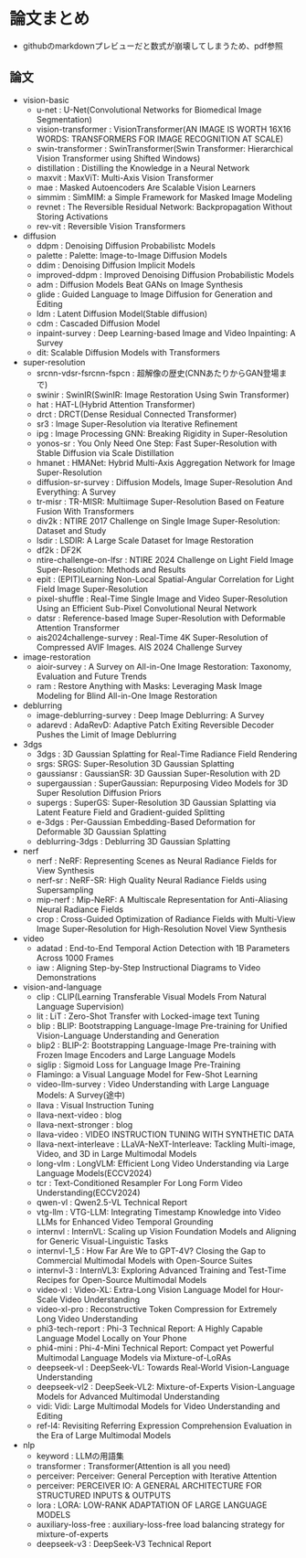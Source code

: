 # 論文まとめ
- githubのmarkdownプレビューだと数式が崩壊してしまうため、pdf参照


## 論文
- vision-basic
    - u-net : U-Net(Convolutional Networks for Biomedical Image Segmentation)
    - vision-transformer : VisionTransformer(AN IMAGE IS WORTH 16X16 WORDS: TRANSFORMERS FOR IMAGE RECOGNITION AT SCALE)
    - swin-transformer : SwinTransformer(Swin Transformer: Hierarchical Vision Transformer using Shifted Windows)
    - distillation : Distilling the Knowledge in a Neural Network
    - maxvit : MaxViT: Multi-Axis Vision Transformer
    - mae : Masked Autoencoders Are Scalable Vision Learners
    - simmim : SimMIM: a Simple Framework for Masked Image Modeling
    - revnet : The Reversible Residual Network: Backpropagation Without Storing Activations
    - rev-vit : Reversible Vision Transformers
- diffusion
    - ddpm : Denoising Diffusion Probabilistc Models
    - palette : Palette: Image-to-Image Diffusion Models
    - ddim : Denoising Diffusion Implicit Models
    - improved-ddpm : Improved Denoising Diffusion Probabilistic Models
    - adm : Diffusion Models Beat GANs on Image Synthesis
    - glide : Guided Language to Image Diffusion for Generation and Editing
    - ldm : Latent Diffusion Model(Stable diffusion)
    - cdm : Cascaded Diffusion Model
    - inpaint-survey : Deep Learning-based Image and Video Inpainting: A Survey
    - dit: Scalable Diffusion Models with Transformers
- super-resolution
    - srcnn-vdsr-fsrcnn-fspcn : 超解像の歴史(CNNあたりからGAN登場まで)
    - swinir : SwinIR(SwinIR: Image Restoration Using Swin Transformer)
    - hat : HAT-L(Hybrid Attention Transformer)
    - drct : DRCT(Dense Residual Connected Transformer)
    - sr3 : Image Super-Resolution via Iterative Refinement
    - ipg : Image Processing GNN: Breaking Rigidity in Super-Resolution
    - yonos-sr : You Only Need One Step: Fast Super-Resolution with Stable Diffusion via Scale Distillation
    - hmanet : HMANet: Hybrid Multi-Axis Aggregation Network for Image Super-Resolution
    - diffusion-sr-survey : Diffusion Models, Image Super-Resolution
And Everything: A Survey
    - tr-misr : TR-MISR: Multiimage Super-Resolution Based on Feature Fusion With Transformers
    - div2k : NTIRE 2017 Challenge on Single Image Super-Resolution: Dataset and Study
    - lsdir : LSDIR: A Large Scale Dataset for Image Restoration
    - df2k : DF2K
    - ntire-challenge-on-lfsr : NTIRE 2024 Challenge on Light Field Image Super-Resolution: Methods and Results
    - epit : (EPIT)Learning Non-Local Spatial-Angular Correlation for Light Field Image Super-Resolution
    - pixel-shuffle : Real-Time Single Image and Video Super-Resolution Using an Efficient Sub-Pixel Convolutional Neural Network
    - datsr : Reference-based Image Super-Resolution with Deformable Attention Transformer
    - ais2024challenge-survey : Real-Time 4K Super-Resolution of Compressed AVIF Images. AIS 2024 Challenge Survey
- image-restoration
  - aioir-survey : A Survey on All-in-One Image Restoration: Taxonomy, Evaluation and Future Trends
  - ram : Restore Anything with Masks: Leveraging Mask Image Modeling for Blind All-in-One Image Restoration
- deblurring
  - image-deblurring-survey : Deep Image Deblurring: A Survey
  - adarevd : AdaRevD: Adaptive Patch Exiting Reversible Decoder Pushes the Limit of Image Deblurring
- 3dgs
  - 3dgs : 3D Gaussian Splatting for Real-Time Radiance Field Rendering
  - srgs: SRGS: Super-Resolution 3D Gaussian Splatting
  - gaussiansr : GaussianSR: 3D Gaussian Super-Resolution with 2D
  - supergaussian : SuperGaussian: Repurposing Video Models for 3D Super Resolution
Diffusion Priors
  - supergs : SuperGS: Super-Resolution 3D Gaussian Splatting via Latent Feature Field and
Gradient-guided Splitting
  - e-3dgs : Per-Gaussian Embedding-Based Deformation for Deformable 3D Gaussian Splatting
  - deblurring-3dgs : Deblurring 3D Gaussian Splatting
- nerf
  - nerf : NeRF: Representing Scenes as Neural Radiance Fields for View Synthesis
  - nerf-sr : NeRF-SR: High Quality Neural Radiance Fields using Supersampling
  - mip-nerf : Mip-NeRF: A Multiscale Representation for Anti-Aliasing Neural Radiance Fields
  - crop : Cross-Guided Optimization of Radiance Fields with Multi-View Image Super-Resolution for High-Resolution Novel View Synthesis
- video
  - adatad : End-to-End Temporal Action Detection with 1B Parameters Across 1000 Frames
  - iaw : Aligning Step-by-Step Instructional Diagrams to Video Demonstrations
- vision-and-language
  - clip : CLIP(Learning Transferable Visual Models From Natural Language Supervision)
  - lit : LiT : Zero-Shot Transfer with Locked-image text Tuning
  - blip : BLIP: Bootstrapping Language-Image Pre-training for Unified Vision-Language Understanding and Generation
  - blip2 : BLIP-2: Bootstrapping Language-Image Pre-training with Frozen Image Encoders and Large Language Models
  - siglip : Sigmoid Loss for Language Image Pre-Training
  - Flamingo: a Visual Language Model for Few-Shot Learning
  - video-llm-survey : Video Understanding with Large Language Models: A Survey(途中)
  - llava : Visual Instruction Tuning
  - llava-next-video : blog
  - llava-next-stronger : blog
  - llava-video : VIDEO INSTRUCTION TUNING WITH SYNTHETIC DATA
  - llava-next-interleave : LLaVA-NeXT-Interleave: Tackling Multi-image, Video, and 3D in Large Multimodal Models
  - long-vlm : LongVLM: Efficient Long Video Understanding via Large Language Models(ECCV2024)
  - tcr : Text-Conditioned Resampler For Long Form Video Understanding(ECCV2024)
  - qwen-vl : Qwen2.5-VL Technical Report
  - vtg-llm : VTG-LLM: Integrating Timestamp Knowledge into Video LLMs for Enhanced Video Temporal Grounding
  - internvl : InternVL: Scaling up Vision Foundation Models and Aligning for Generic Visual-Linguistic Tasks
  - internvl-1_5 : How Far Are We to GPT-4V? Closing the Gap to Commercial Multimodal Models with Open-Source Suites
  - internvl-3 : InternVL3: Exploring Advanced Training and Test-Time Recipes for Open-Source Multimodal Models
  - video-xl : Video-XL: Extra-Long Vision Language Model for Hour-Scale Video Understanding
  - video-xl-pro : Reconstructive Token Compression for Extremely Long Video Understanding
  - phi3-tech-report : Phi-3 Technical Report: A Highly Capable Language Model Locally on Your Phone
  - phi4-mini : Phi-4-Mini Technical Report: Compact yet Powerful Multimodal Language Models via Mixture-of-LoRAs
  - deepseek-vl : DeepSeek-VL: Towards Real-World Vision-Language Understanding
  - deepseek-vl2 : DeepSeek-VL2: Mixture-of-Experts Vision-Language Models for Advanced Multimodal Understanding
  - vidi: Vidi: Large Multimodal Models for Video Understanding and Editing
  - ref-l4: Revisiting Referring Expression Comprehension Evaluation in the Era of Large Multimodal Models
- nlp
  - keyword : LLMの用語集
  - transformer : Transformer(Attention is all you need)
  - perceiver: Perceiver: General Perception with Iterative Attention
  - perceiver: PERCEIVER IO: A GENERAL ARCHITECTURE FOR STRUCTURED INPUTS & OUTPUTS
  - lora : LORA: LOW-RANK ADAPTATION OF LARGE LANGUAGE MODELS
  - auxiliary-loss-free : auxiliary-loss-free load balancing strategy for mixture-of-experts
  - deepseek-v3 : DeepSeek-V3 Technical Report